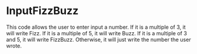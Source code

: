 # InputFizzBuzz
This code allows the user to enter input a number. 
If it is a multiple of 3, it will write Fizz. 
If it is a multiple of 5, it will write Buzz. 
If it is a multiple of 3 and 5, it will write FizzBuzz. 
Otherwise, it will just write the number the user wrote.
